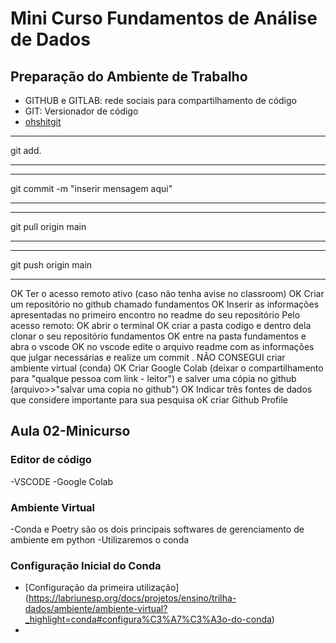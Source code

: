 # Mini Curso Fundamentos de Análise de Dados
## Preparação do Ambiente de Trabalho
- GITHUB e GITLAB: rede sociais para compartilhamento de código
- GIT: Versionador de código
- [ohshitgit](https://ohshitgit.com/)

* * *
git add. 
* * *

* * * 
git commit -m "inserir mensagem aqui"
* * *

* * * 
git pull origin main
* * *

* * * 
git push origin main
* * *


 OK Ter o acesso remoto ativo (caso não tenha avise no classroom) 
 OK Criar um repositório no github chamado fundamentos
 OK Inserir as informações apresentadas no primeiro encontro no readme do seu repositório
 Pelo acesso remoto:
 OK abrir o terminal
 OK criar a pasta codigo e dentro dela clonar o seu repositório fundamentos
 OK entre na pasta fundamentos e abra o vscode
 OK no vscode edite o arquivo readme com as informações que julgar necessárias e realize um commit .
NÃO CONSEGUI criar ambiente virtual (conda)
OK Criar Google Colab (deixar o compartilhamento para "qualque pessoa com link - leitor") e salver uma cópia no github (arquivo>>"salvar uma copia no github")
 OK Indicar três fontes de dados que considere importante para sua pesquisa
 oK criar Github Profile

## Aula 02-Minicurso
### Editor de código
-VSCODE
-Google Colab
### Ambiente Virtual
-Conda e Poetry são os dois principais softwares de gerenciamento de ambiente em python
-Utilizaremos o conda

### Configuração Inicial do Conda
- [Configuração da primeira utilização] (https://labriunesp.org/docs/projetos/ensino/trilha-dados/ambiente/ambiente-virtual?_highlight=conda#configura%C3%A7%C3%A3o-do-conda)
- 
